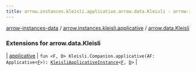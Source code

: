 ```yaml
---
title: arrow.instances.kleisli.applicative.arrow.data.Kleisli - arrow-instances-data
---
```


[arrow-instances-data](../../index.html) / [arrow.instances.kleisli.applicative](../index.html) / [arrow.data.Kleisli](./index.html)

### Extensions for arrow.data.Kleisli

| [applicative](applicative.html) | `fun <F, D> Kleisli.Companion.applicative(AF: Applicative<`[`F`](applicative.html#F)`>): `[`KleisliApplicativeInstance`](../../arrow.instances/-kleisli-applicative-instance/index.html)`<`[`F`](applicative.html#F)`, `[`D`](applicative.html#D)`>` |

